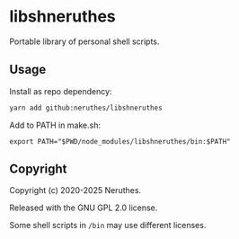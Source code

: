 # libshneruthes

Portable library of personal shell scripts.


## Usage

Install as repo dependency:

```sh
yarn add github:neruthes/libshneruthes
```

Add to PATH in make.sh:

```
export PATH="$PWD/node_modules/libshneruthes/bin:$PATH"
```


## Copyright

Copyright (c) 2020-2025 Neruthes.

Released with the GNU GPL 2.0 license.

Some shell scripts in `/bin` may use different licenses.
